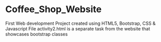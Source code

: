# Coffee_Shop_Website
First Web development Project created using HTML5, Bootstrap, CSS & Javascript
File activity2.html is a separate task from the website that showcases bootstrap classes